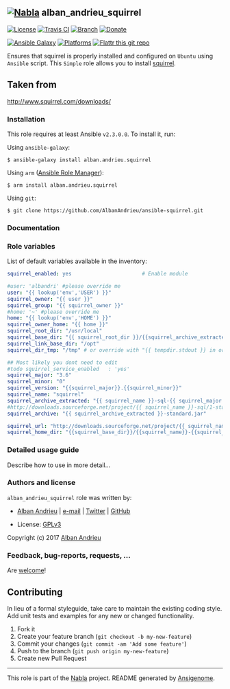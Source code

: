 ## [![Nabla](https://debops.org/images/debops-small.png)](https://github.com/AlbanAndrieu) alban_andrieu_squirrel

<!-- This file was generated by Ansigenome. Do not edit this file directly but
     instead have a look at the files in the ./meta/ directory. -->

[![License](http://img.shields.io/:license-apache-blue.svg?style=flat-square)](http://www.apache.org/licenses/LICENSE-2.0.html)
[![Travis CI](https://img.shields.io/travis/AlbanAndrieu/ansible-squirrel.svg?style=flat)](https://travis-ci.org/AlbanAndrieu/ansible-squirrel)
[![Branch](http://img.shields.io/github/tag/AlbanAndrieu/ansible-squirrel.svg?style=flat-square)](https://github.com/AlbanAndrieu/ansible-squirrel/tree/master)
[![Donate](https://img.shields.io/gratipay/AlbanAndrieu.svg?style=flat)](https://www.gratipay.com/~AlbanAndrieu)
<!--[![Ansible Galaxy](https://img.shields.io/badge/galaxy-alban.andrieu.squirrel-660198.svg?style=flat)](https://galaxy.ansible.com/detail#/role/2963)-->
[![Ansible Galaxy](https://img.shields.io/badge/galaxy-alban.andrieu.squirrel-660198.svg?style=flat)](https://galaxy.ansible.com/alban.andrieu/squirrel)
[![Platforms](http://img.shields.io/badge/platforms-ubuntu-lightgrey.svg?style=flat)](#)
[![Flattr this git repo](http://api.flattr.com/button/flattr-badge-large.png)](https://flattr.com/submit/auto?user_id=AlbanAndrieu&url=https://github.com/AlbanAndrieu/ansible-squirrel&title=ansible-squirrel&language=en_GB&tags=github&category=software)

Ensures that squirrel is properly installed and configured on `Ubuntu` using `Ansible` script.
This ``Simple`` role allows you to install [squirrel](http://www.squirrel.com/).

Taken from
------------------

http://www.squirrel.com/downloads/


### Installation

This role requires at least Ansible `v2.3.0.0`. To install it, run:

Using `ansible-galaxy`:
```shell
$ ansible-galaxy install alban.andrieu.squirrel
```

Using `arm` ([Ansible Role Manager](https://github.com/mirskytech/ansible-role-manager/)):
```shell
$ arm install alban.andrieu.squirrel
```

Using `git`:
```shell
$ git clone https://github.com/AlbanAndrieu/ansible-squirrel.git
```

### Documentation

<!---
More information about `alban.andrieu.squirrel` can be found in the
[official alban.andrieu.squirrel documentation](https://docs.debops.org/en/latest/ansible/roles/ansible-squirrel/docs/).
-->


### Role variables

List of default variables available in the inventory:

```YAML
squirrel_enabled: yes                       # Enable module

#user: 'albandri' #please override me
user: "{{ lookup('env','USER') }}"
squirrel_owner: "{{ user }}"
squirrel_group: "{{ squirrel_owner }}"
#home: '~' #please override me
home: "{{ lookup('env','HOME') }}"
squirrel_owner_home: "{{ home }}"
squirrel_root_dir: "/usr/local"
squirrel_base_dir: "{{ squirrel_root_dir }}/{{squirrel_archive_extracted}}"
squirrel_link_base_dir: "/opt"
squirrel_dir_tmp: "/tmp" # or override with "{{ tempdir.stdout }} in order to have be sure to download the file"

## Most likely you dont need to edit
#todo squirrel_service_enabled   : 'yes'
squirrel_major: "3.6"
squirrel_minor: "0"
squirrel_version: "{{squirrel_major}}.{{squirrel_minor}}"
squirrel_name: "squirrel"
squirrel_archive_extracted: "{{ squirrel_name }}-sql-{{ squirrel_major }}"
#http://downloads.sourceforge.net/project/{{ squirrel_name }}-sql/1-stable/{{ squirrel_version }}/squirrel-sql-{{ squirrel_major }}-standard.jar?r=http%3A%2F%2Fwww.squirrelsql.org%2F&ts=1424876345&use_mirror=heanet
squirrel_archive: "{{ squirrel_archive_extracted }}-standard.jar"

squirrel_url: "http://downloads.sourceforge.net/project/{{ squirrel_name }}-sql/1-stable/{{ squirrel_version }}/{{ squirrel_archive_extracted }}-standard.jar?r=http%3A%2F%2Fwww.squirrelsql.org%2F&ts=1424876345&use_mirror=heanet"
squirrel_home_dir: "{{squirrel_base_dir}}/{{squirrel_name}}-{{squirrel_major}}"
```


### Detailed usage guide

Describe how to use in more detail...


### Authors and license

`alban_andrieu_squirrel` role was written by:

- [Alban Andrieu](fr.linkedin.com/in/nabla/) | [e-mail](mailto:alban.andrieu@free.fr) | [Twitter](https://twitter.com/AlbanAndrieu) | [GitHub](https://github.com/AlbanAndrieu)

- License: [GPLv3](https://tldrlegal.com/license/gnu-general-public-license-v3-%28gpl-3%29)

Copyright (c) 2017 [Alban Andrieu](https://alban.andrieu.com/)

### Feedback, bug-reports, requests, ...

Are [welcome](https://github.com/AlbanAndrieu/ansible-squirrel/issues)!

## Contributing
In lieu of a formal styleguide, take care to maintain the existing coding style. Add unit tests and examples for any new or changed functionality.

1. Fork it
2. Create your feature branch (`git checkout -b my-new-feature`)
3. Commit your changes (`git commit -am 'Add some feature'`)
4. Push to the branch (`git push origin my-new-feature`)
5. Create new Pull Request

***

This role is part of the [Nabla](https://github.com/AlbanAndrieu) project.
README generated by [Ansigenome](https://github.com/nickjj/ansigenome/).
